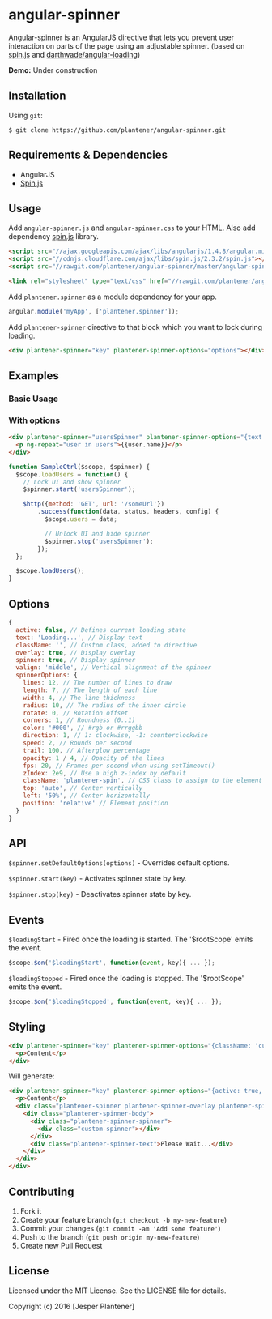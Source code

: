 # angular-spinner

Angular-spinner is an AngularJS directive that lets you prevent user interaction on parts of the page using an adjustable spinner. (based on [spin.js](https://github.com/fgnass/spin.js/) and [darthwade/angular-loading](https://github.com/darthwade/angular-loading))


**Demo:** Under construction

## Installation

Using `git`:
```shell
$ git clone https://github.com/plantener/angular-spinner.git
```

## Requirements & Dependencies
- AngularJS
- [Spin.js](https://github.com/fgnass/spin.js)

## Usage

Add `angular-spinner.js` and `angular-spinner.css` to your HTML. Also add dependency [spin.js](https://github.com/fgnass/spin.js) library.
``` html
<script src="//ajax.googleapis.com/ajax/libs/angularjs/1.4.8/angular.min.js"></script>
<script src="//cdnjs.cloudflare.com/ajax/libs/spin.js/2.3.2/spin.js"></script>
<script src="//rawgit.com/plantener/angular-spinner/master/angular-spinner.js"></script>

<link rel="stylesheet" type="text/css" href="//rawgit.com/plantener/angular-spinner/master/angular-spinner.css"/>
```

Add `plantener.spinner` as a module dependency for your app.
``` javascript
angular.module('myApp', ['plantener.spinner']);
```

Add `plantener-spinner` directive to that block which you want to lock during loading.
``` html
<div plantener-spinner="key" plantener-spinner-options="options"></div>
```

## Examples

### Basic Usage

### With options

``` html
<div plantener-spinner="usersSpinner" plantener-spinner-options="{text: 'Loading...'}">
  <p ng-repeat="user in users">{{user.name}}</p>
</div>
```
``` javascript
function SampleCtrl($scope, $spinner) {
  $scope.loadUsers = function() {
    // Lock UI and show spinner
    $spinner.start('usersSpinner');

    $http({method: 'GET', url: '/someUrl'})
        .success(function(data, status, headers, config) {
          $scope.users = data;

          // Unlock UI and hide spinner
          $spinner.stop('usersSpinner');
        });
  };

  $scope.loadUsers();
}
```

## Options

``` javascript
{
  active: false, // Defines current loading state
  text: 'Loading...', // Display text
  className: '', // Custom class, added to directive
  overlay: true, // Display overlay
  spinner: true, // Display spinner
  valign: 'middle', // Vertical alignment of the spinner
  spinnerOptions: {
    lines: 12, // The number of lines to draw
    length: 7, // The length of each line
    width: 4, // The line thickness
    radius: 10, // The radius of the inner circle
    rotate: 0, // Rotation offset
    corners: 1, // Roundness (0..1)
    color: '#000', // #rgb or #rrggbb
    direction: 1, // 1: clockwise, -1: counterclockwise
    speed: 2, // Rounds per second
    trail: 100, // Afterglow percentage
    opacity: 1 / 4, // Opacity of the lines
    fps: 20, // Frames per second when using setTimeout()
    zIndex: 2e9, // Use a high z-index by default
    className: 'plantener-spin', // CSS class to assign to the element
    top: 'auto', // Center vertically
    left: '50%', // Center horizontally
    position: 'relative' // Element position
  }
}
```

## API

`$spinner.setDefaultOptions(options)` - Overrides default options.

`$spinner.start(key)` - Activates spinner state by key.

`$spinner.stop(key)` - Deactivates spinner state by key.

## Events
`$loadingStart` - Fired once the loading is started. The '$rootScope' emits the event.
``` javascript
$scope.$on('$loadingStart', function(event, key){ ... });
```

`$loadingStopped` - Fired once the loading is stopped. The '$rootScope' emits the event.
``` javascript
$scope.$on('$loadingStopped', function(event, key){ ... });
```

## Styling
``` html
<div plantener-spinner="key" plantener-spinner-options="{className: 'custom-loading', spinnerOptions: {className: 'custom-spinner'}}" class="my-block">
  <p>Content</p>
</div>
```
Will generate:
``` html
<div plantener-spinner="key" plantener-spinner-options="{active: true, text: 'Please Wait...', className: 'custom-loading', spinnerOptions: {className: 'custom-spinner'}}" class="my-block">
  <p>Content</p>
  <div class="plantener-spinner plantener-spinner-overlay plantener-spinner-active custom-loading">
    <div class="plantener-spinner-body">
      <div class="plantener-spinner-spinner">
        <div class="custom-spinner"></div>
      </div>
      <div class="plantener-spinner-text">Please Wait...</div>
    </div>
  </div>
</div>
```

## Contributing

1. Fork it
2. Create your feature branch (`git checkout -b my-new-feature`)
3. Commit your changes (`git commit -am 'Add some feature'`)
4. Push to the branch (`git push origin my-new-feature`)
5. Create new Pull Request

## License

Licensed under the MIT License. See the LICENSE file for details.

Copyright (c) 2016 [Jesper Plantener]
